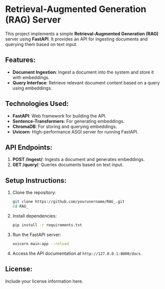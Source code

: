 # Retrieval-Augmented Generation (RAG) Server

This project implements a simple **Retrieval-Augmented Generation (RAG)** server using **FastAPI**. It provides an API for ingesting documents and querying them based on text input.

## Features:
- **Document Ingestion**: Ingest a document into the system and store it with embeddings.
- **Query Interface**: Retrieve relevant document content based on a query using embeddings.

## Technologies Used:
- **FastAPI**: Web framework for building the API.
- **Sentence-Transformers**: For generating embeddings.
- **ChromaDB**: For storing and querying embeddings.
- **Uvicorn**: High-performance ASGI server for running FastAPI.

## API Endpoints:
1. **POST /ingest/**: Ingests a document and generates embeddings.
2. **GET /query/**: Queries documents based on text input.

## Setup Instructions:
1. Clone the repository:
    ```bash
    git clone https://github.com/yourusername/RAG_.git
    cd RAG_
    ```

2. Install dependencies:
    ```bash
    pip install -r requirements.txt
    ```

3. Run the FastAPI server:
    ```bash
    uvicorn main:app --reload
    ```

4. Access the API documentation at `http://127.0.0.1:8000/docs`.

## License:
Include your license information here.
